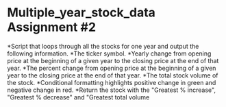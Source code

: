 # Multiple_year_stock_data Assignment #2
*Script that loops through all the stocks for one year and output the following information.
*The ticker symbol.
*Yearly change from opening price at the beginning of a given year to the closing price at the end of that year.
*The percent change from opening price at the beginning of a given year to the closing price at the end of that year.
*The total stock volume of the stock.
*Conditional formatting highlights positive change in green and negative change in red.
*Return the stock with the "Greatest % increase", "Greatest % decrease" and "Greatest total volume

